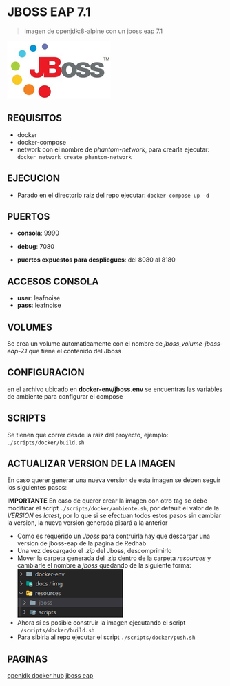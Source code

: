 # JBOSS EAP 7.1

> Imagen de openjdk:8-alpine con un jboss eap 7.1

![alt text](docs/img/jboss.jpg)


## REQUISITOS

* docker
* docker-compose
* network con el nombre de *phantom-network*, para crearla ejecutar: `docker network create phantom-network`


## EJECUCION

* Parado en el directorio raiz del repo ejecutar: `docker-compose up -d`


## PUERTOS

* **consola**: 9990
* **debug**: 7080

* **puertos expuestos para despliegues**: del 8080 al 8180


## ACCESOS CONSOLA

* **user**: leafnoise
* **pass**: leafnoise


## VOLUMES

Se crea un volume automaticamente con el nombre de *jboss_volume-jboss-eap-7.1* que tiene el contenido del Jboss


## CONFIGURACION

en el archivo ubicado en **docker-env/jboss.env** se encuentras las variables de ambiente para configurar el compose


## SCRIPTS

Se tienen que correr desde la raiz del proyecto, ejemplo:
`./scripts/docker/build.sh`


## ACTUALIZAR VERSION DE LA IMAGEN

En caso querer generar una nueva version de esta imagen se deben seguir los siguientes pasos:

**IMPORTANTE**
En caso de querer crear la imagen con otro tag se debe modificar el script `./scripts/docker/ambiente.sh`, por default el valor de la *VERSION* es *latest*, por lo que si se efectuan todos estos pasos sin cambiar la version, la nueva version generada pisará a la anterior


* Como es requerido un *Jboss* para contruirla hay que descargar una version de jboss-eap de la pagina de Redhab
* Una vez descargado el *.zip* del Jboss, descomprimirlo
* Mover la carpeta generada del .zip dentro de la carpeta *resources* y cambiarle el nombre a *jboss* quedando de la siguiente forma: 
![alt text](docs/img/directorios.png)
* Ahora sí es posible construir la imagen ejecutando el script `./scripts/docker/build.sh`
* Para sibirla al repo ejecutar el script `./scripts/docker/push.sh`


## PAGINAS

[openjdk docker hub](https://hub.docker.com/_/openjdk?tab=description)
[jboss eap](https://developers.redhat.com/products/eap/download)

